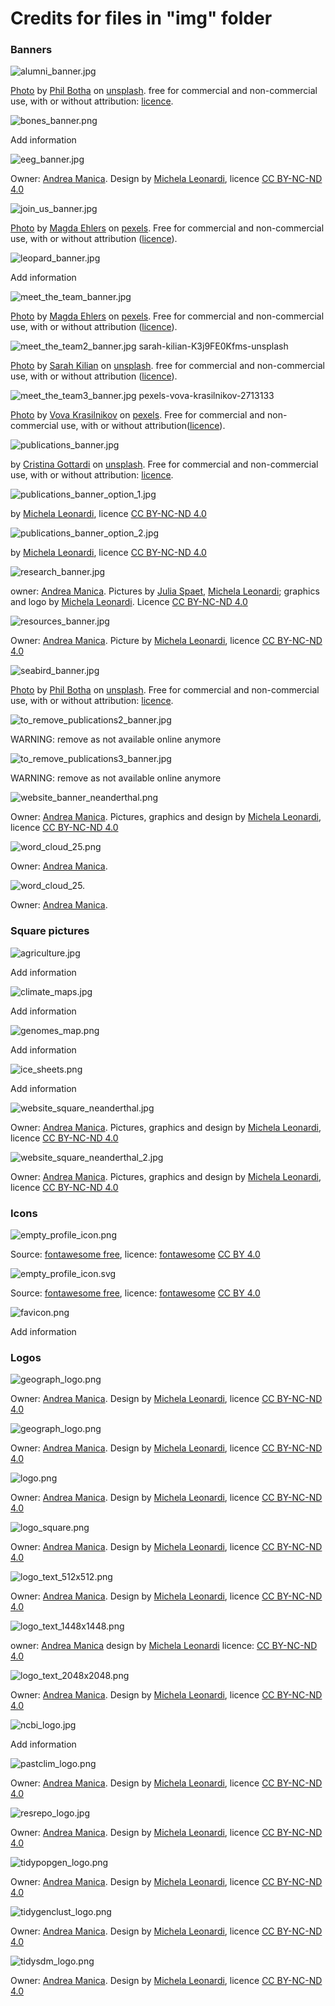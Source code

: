 # Credits for files in "img" folder


### Banners


![alumni_banner.jpg](alumni_banner.jpg "alumni banner")

[Photo](https://unsplash.com/photos/white-bird-flying-in-the-sky-dfdJVbVQYak) 
by [Phil Botha](https://unsplash.com/@philbotha) 
on [unsplash](https://unsplash.com/photos). 
free for commercial and non-commercial use, with or without attribution: 
[licence](https://unsplash.com/license). 


![bones_banner.png](bones_banner.png "bones banner")

Add information


![eeg_banner.jpg](eeg_banner.jpg "EEG banner")

Owner: [Andrea Manica](../people/andrea_manica.html). 
Design by [Michela Leonardi](https://michelaleonardi.netsons.org/), 
licence [CC BY-NC-ND 4.0](https://creativecommons.org/licenses/by-nc-nd/4.0/)


![join_us_banner.jpg](join_us_banner.jpg "join_us_banner")

[Photo](https://www.pexels.com/photo/parrots-perched-on-brown-wooden-surface-1599452/) 
by [Magda Ehlers](https://www.pexels.com/@magda-ehlers-pexels/) 
on [pexels](https://www.pexels.com/). 
Free for commercial and non-commercial use, with or without 
attribution ([licence](https://www.pexels.com/license/)). 


![leopard_banner.jpg](leopard_banner.jpg "leopard banner")

Add information


![meet_the_team_banner.jpg](meet_the_team_banner.jpg "meet_the_team_banner.jpg")

[Photo](https://www.pexels.com/photo/parrots-perched-on-brown-wooden-surface-1599452/) 
by [Magda Ehlers](https://www.pexels.com/@magda-ehlers-pexels/) 
on [pexels](https://www.pexels.com/). 
Free for commercial and non-commercial use, with or without 
attribution ([licence](https://www.pexels.com/license/)). 


![meet_the_team2_banner.jpg](meet_the_team2_banner.jpg "meet_the_team2_banner.jpg")
sarah-kilian-K3j9FE0Kfms-unsplash

[Photo](https://unsplash.com/photos/puffin-illustration-K3j9FE0Kfms) 
by [Sarah Kilian](https://unsplash.com/@rojekilian) 
on [unsplash](https://unsplash.com/photos). 
free for commercial and non-commercial use, with or without 
attribution ([licence](https://unsplash.com/license)). 


![meet_the_team3_banner.jpg](meet_the_team3_banner.jpg "meet_the_team3_banner.jpg")
pexels-vova-krasilnikov-2713133

[Photo](https://www.pexels.com/photo/group-of-brown-meerkats-2713133/) 
by [Vova Krasilnikov](https://www.pexels.com/@vovaflame/gallery/) 
on [pexels](https://www.pexels.com/). 
Free for commercial and non-commercial use, with or without 
attribution([licence](https://www.pexels.com/license/)). 


![publications_banner.jpg](publications_banner.jpg "publications_banner.jpg")

by [Cristina Gottardi](https://unsplash.com/@cristina_gottardi) 
on [unsplash](https://unsplash.com/photos). 
Free for commercial and non-commercial use, with or without attribution:
[licence](https://unsplash.com/license). 


![publications_banner_option_1.jpg](publications_banner_option_1.jpg "publications_banner_option_1.jpg")

by [Michela Leonardi](https://michelaleonardi.netsons.org/), 
licence [CC BY-NC-ND 4.0](https://creativecommons.org/licenses/by-nc-nd/4.0/)


![publications_banner_option_2.jpg](publications_banner_option_2.jpg "publications_banner_option_2.jpg")

by [Michela Leonardi](https://michelaleonardi.netsons.org/), 
licence [CC BY-NC-ND 4.0](https://creativecommons.org/licenses/by-nc-nd/4.0/)


![research_banner.jpg](research_banner.jpg "research banner")

owner: [Andrea Manica](../people/andrea_manica.html). 
Pictures by [Julia Spaet](https://www.instagram.com/juliaspaet/), [Michela Leonardi](https://michelaleonardi.netsons.org/);
graphics and logo by [Michela Leonardi](https://michelaleonardi.netsons.org/). 
Licence [CC BY-NC-ND 4.0](https://creativecommons.org/licenses/by-nc-nd/4.0/)


![resources_banner.jpg](resources_banner.jpg "resources banner")

Owner: [Andrea Manica](../people/andrea_manica.html). 
Picture by [Michela Leonardi](https://michelaleonardi.netsons.org/), 
licence [CC BY-NC-ND 4.0](https://creativecommons.org/licenses/by-nc-nd/4.0/)


![seabird_banner.jpg](seabird_banner.jpg "seabird banner")

[Photo](https://unsplash.com/photos/white-bird-flying-in-the-sky-dfdJVbVQYak) 
by [Phil Botha](https://unsplash.com/@philbotha) 
on [unsplash](https://unsplash.com/photos). 
Free for commercial and non-commercial use, with or without attribution: 
[licence](https://unsplash.com/license). 


![to_remove_publications2_banner.jpg](publications2_banner.jpg "publications2_banner.jpg")

WARNING: remove as not available online anymore


![to_remove_publications3_banner.jpg](publications3_banner.jpg "publications3_banner.jpg")

WARNING: remove as not available online anymore
 

![website_banner_neanderthal.png](website_banner_neanderthal.png "website banner neanderthal")

Owner: [Andrea Manica](../people/andrea_manica.html). 
Pictures, graphics and design by [Michela Leonardi](https://michelaleonardi.netsons.org/), 
licence [CC BY-NC-ND 4.0](https://creativecommons.org/licenses/by-nc-nd/4.0/)

![word_cloud_25.png](word_cloud_25.png "word_cloud_25.png")

Owner: [Andrea Manica](../people/andrea_manica.html). 


![word_cloud_25.](word_cloud_25.png "word_cloud_25.png")

Owner: [Andrea Manica](../people/andrea_manica.html). 


### Square pictures


![agriculture.jpg](agriculture.jpg "agriculture")

Add information


![climate_maps.jpg](climate_maps.jpg "climate maps")

Add information


![genomes_map.png](genomes_map.png "genomes map")

Add information


![ice_sheets.png](ice_sheets.png "ice sheets")

Add information


![website_square_neanderthal.jpg](website_square_neanderthal.jpg "website square neanderthal")

Owner: [Andrea Manica](../people/andrea_manica.html). 
Pictures, graphics and design by [Michela Leonardi](https://michelaleonardi.netsons.org/), 
licence [CC BY-NC-ND 4.0](https://creativecommons.org/licenses/by-nc-nd/4.0/)

![website_square_neanderthal_2.jpg](website_square_neanderthal_2.jpg "website square neanderthal 2")

Owner: [Andrea Manica](../people/andrea_manica.html). 
Pictures, graphics and design by [Michela Leonardi](https://michelaleonardi.netsons.org/), 
licence [CC BY-NC-ND 4.0](https://creativecommons.org/licenses/by-nc-nd/4.0/)


### Icons


![empty_profile_icon.png](empty_profile_icon.png "empty profile icon")

Source: [fontawesome free](https://fontawesome.com/icons/user?f=classic&s=solid),
licence: [fontawesome](https://fontawesome.com/license/free) [CC BY 4.0](https://creativecommons.org/licenses/by/4.0/)

![empty_profile_icon.svg](empty_profile_icon.svg "empty profile icon")

Source: [fontawesome free](https://fontawesome.com/icons/user?f=classic&s=solid),
licence: [fontawesome](https://fontawesome.com/license/free) [CC BY 4.0](https://creativecommons.org/licenses/by/4.0/)


![favicon.png](favicon.png "Logo University of Cambridge")

Add information


### Logos

![geograph_logo.png](geograph_logo.png "geograph logo")

Owner: [Andrea Manica](../people/andrea_manica.html). 
Design by [Michela Leonardi](https://michelaleonardi.netsons.org/), 
licence [CC BY-NC-ND 4.0](https://creativecommons.org/licenses/by-nc-nd/4.0/)


![geograph_logo.png](geograph_logo.png "geograph logo")

Owner: [Andrea Manica](../people/andrea_manica.html). 
Design by [Michela Leonardi](https://michelaleonardi.netsons.org/), 
licence [CC BY-NC-ND 4.0](https://creativecommons.org/licenses/by-nc-nd/4.0/)


![logo.png](logo.png "logo EEG")

Owner: [Andrea Manica](../people/andrea_manica.html). 
Design by [Michela Leonardi](https://michelaleonardi.netsons.org/), 
licence [CC BY-NC-ND 4.0](https://creativecommons.org/licenses/by-nc-nd/4.0/)


![logo_square.png](logo_square.png "Logo EEG")

Owner: [Andrea Manica](../people/andrea_manica.html). 
Design by [Michela Leonardi](https://michelaleonardi.netsons.org/), 
licence [CC BY-NC-ND 4.0](https://creativecommons.org/licenses/by-nc-nd/4.0/)

 
![logo_text_512x512.png](logo_text_512x512.png "logo_text_512x512.png")

Owner: [Andrea Manica](../people/andrea_manica.html). 
Design by [Michela Leonardi](https://michelaleonardi.netsons.org/), 
licence [CC BY-NC-ND 4.0](https://creativecommons.org/licenses/by-nc-nd/4.0/)


![logo_text_1448x1448.png](logo_text_1448x1448.png "logo_text_1448x1448.png")

owner: [Andrea Manica](../people/andrea_manica.html)
design by [Michela Leonardi](https://michelaleonardi.netsons.org/)
licence: [CC BY-NC-ND 4.0](https://creativecommons.org/licenses/by-nc-nd/4.0/)


![logo_text_2048x2048.png](logo_text_2048x2048.png "logo_text_2048x2048.png")

Owner: [Andrea Manica](../people/andrea_manica.html). 
Design by [Michela Leonardi](https://michelaleonardi.netsons.org/), 
licence [CC BY-NC-ND 4.0](https://creativecommons.org/licenses/by-nc-nd/4.0/)


![ncbi_logo.jpg](ncbi_logo.jpg "ncbi_logo.jpg")

Add information


![pastclim_logo.png](pastclim_logo.png "pastclim_logo.png")

Owner: [Andrea Manica](../people/andrea_manica.html). 
Design by [Michela Leonardi](https://michelaleonardi.netsons.org/), 
licence [CC BY-NC-ND 4.0](https://creativecommons.org/licenses/by-nc-nd/4.0/)


![resrepo_logo.jpg](resrepo_logo.jpg "resrepo logo")

Owner: [Andrea Manica](../people/andrea_manica.html). 
Design by [Michela Leonardi](https://michelaleonardi.netsons.org/), 
licence [CC BY-NC-ND 4.0](https://creativecommons.org/licenses/by-nc-nd/4.0/)


![tidypopgen_logo.png](tidypopgen_logo.png "tidypopgen_logo.png")

Owner: [Andrea Manica](../people/andrea_manica.html). 
Design by [Michela Leonardi](https://michelaleonardi.netsons.org/), 
licence [CC BY-NC-ND 4.0](https://creativecommons.org/licenses/by-nc-nd/4.0/)


![tidygenclust_logo.png](tidygenclust_logo.png "tidygenclust_logo.png")

Owner: [Andrea Manica](../people/andrea_manica.html). 
Design by [Michela Leonardi](https://michelaleonardi.netsons.org/), 
licence [CC BY-NC-ND 4.0](https://creativecommons.org/licenses/by-nc-nd/4.0/)


![tidysdm_logo.png](tidysdm_logo.png "tidysdm logo")

Owner: [Andrea Manica](../people/andrea_manica.html). 
Design by [Michela Leonardi](https://michelaleonardi.netsons.org/), 
licence [CC BY-NC-ND 4.0](https://creativecommons.org/licenses/by-nc-nd/4.0/)
